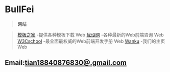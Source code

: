 BullFei
===========
>**网站**

>
>    [模板之家][1] -提供各种模板下载  Web
>    [优设网][2] -各种最新的Web前端咨询  Web
>    [W3Cschool][3] -最全面最权威的Web前端开发手册  Web
>    [Wanku][4] -我们的主页  Web


Email:[tian18840876830@.gmail.com][5]
---------------------------------------------------------------
[1]:http://www.cssmoban.com/
[2]:http://www.uisdc.com/
[3]:http://www.w3school.com.cn/
[4]:http://www.wankuceping.com/
[5]:tian18840876830@gmail.com/